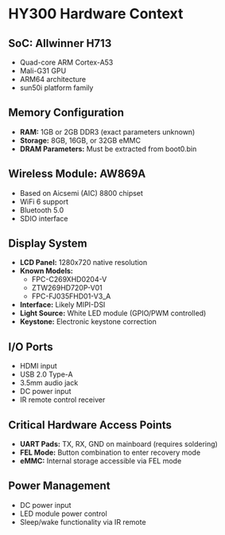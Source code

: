 # HY300 Hardware Context

## SoC: Allwinner H713
- Quad-core ARM Cortex-A53
- Mali-G31 GPU
- ARM64 architecture
- sun50i platform family

## Memory Configuration
- **RAM:** 1GB or 2GB DDR3 (exact parameters unknown)
- **Storage:** 8GB, 16GB, or 32GB eMMC
- **DRAM Parameters:** Must be extracted from boot0.bin

## Wireless Module: AW869A
- Based on Aicsemi (AIC) 8800 chipset
- WiFi 6 support
- Bluetooth 5.0
- SDIO interface

## Display System
- **LCD Panel:** 1280x720 native resolution
- **Known Models:** 
  - FPC-C269XHD0204-V
  - ZTW269HD720P-V01
  - FPC-FJ035FHD01-V3_A
- **Interface:** Likely MIPI-DSI
- **Light Source:** White LED module (GPIO/PWM controlled)
- **Keystone:** Electronic keystone correction

## I/O Ports
- HDMI input
- USB 2.0 Type-A
- 3.5mm audio jack
- DC power input
- IR remote control receiver

## Critical Hardware Access Points
- **UART Pads:** TX, RX, GND on mainboard (requires soldering)
- **FEL Mode:** Button combination to enter recovery mode
- **eMMC:** Internal storage accessible via FEL mode

## Power Management
- DC power input
- LED module power control
- Sleep/wake functionality via IR remote